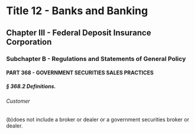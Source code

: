 
# Title 12 - Banks and Banking
## Chapter III - Federal Deposit Insurance Corporation
### Subchapter B - Regulations and Statements of General Policy
#### PART 368 - GOVERNMENT SECURITIES SALES PRACTICES
##### § 368.2 Definitions.
###### Customer

(b)does not include a broker or dealer or a government securities broker or dealer.
